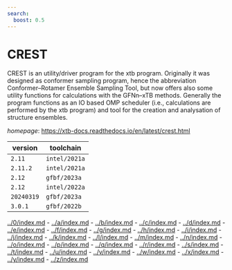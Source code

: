 ```yaml
---
search:
  boost: 0.5
---
```

# CREST

CREST is an utility/driver program for the xtb program. Originally it was designed  as conformer sampling program, hence the abbreviation Conformer–Rotamer Ensemble Sampling Tool,  but now offers also some utility functions for calculations with the GFNn–xTB methods. Generally  the program functions as an IO based OMP scheduler (i.e., calculations are performed by the xtb  program) and tool for the creation and analysation of structure ensembles.

*homepage*: <https://xtb-docs.readthedocs.io/en/latest/crest.html>

version | toolchain
--------|----------
``2.11`` | ``intel/2021a``
``2.11.2`` | ``intel/2021a``
``2.12`` | ``gfbf/2023a``
``2.12`` | ``intel/2022a``
``20240319`` | ``gfbf/2023a``
``3.0.1`` | ``gfbf/2022b``

[../0/index.md](0) - [../a/index.md](a) - [../b/index.md](b) - [../c/index.md](c) - [../d/index.md](d) - [../e/index.md](e) - [../f/index.md](f) - [../g/index.md](g) - [../h/index.md](h) - [../i/index.md](i) - [../j/index.md](j) - [../k/index.md](k) - [../l/index.md](l) - [../m/index.md](m) - [../n/index.md](n) - [../o/index.md](o) - [../p/index.md](p) - [../q/index.md](q) - [../r/index.md](r) - [../s/index.md](s) - [../t/index.md](t) - [../u/index.md](u) - [../v/index.md](v) - [../w/index.md](w) - [../x/index.md](x) - [../y/index.md](y) - [../z/index.md](z)

